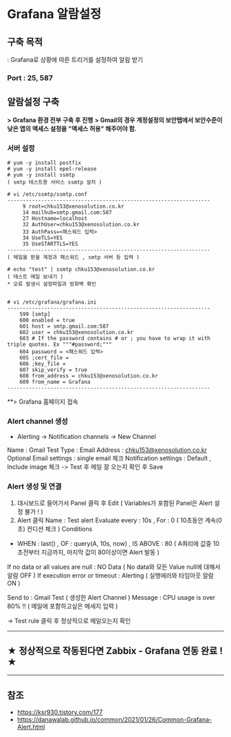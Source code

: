 # Grafana 알람설정

## 구축 목적
: Grafana로 상황에 따른 트리거를 설정하여 알람 받기

### Port : 25, 587

## 알람설정 구축

**> Grafana 환경 전부 구축 후 진행**
**> Gmail의 경우 계정설정의 보안탭에서 보안수준이 낮은 앱의 액세스 설정을 "액세스 허용" 해주어야 함.**

### 서버 설정
```
# yum -y install postfix
# yum -y install epel-release
# yum -y install ssmtp
( smtp 테스트용 서비스 ssmtp 설치 )

# vi /etc/ssmtp/ssmtp.conf
------------------------------------------------------------------
     9 root=chku153@xenosolution.co.kr
     14 mailhub=smtp.gmail.com:587
     27 Hostname=localhost
     32 AuthUser=chku153@xenosolution.co.kr
     33 AuthPass=<패스워드 입력>
     34 UseTLS=YES
     35 UseSTARTTLS=YES
------------------------------------------------------------------
( 메일을 받을 계정과 패스워드 , smtp 서버 등 입력 )

# echo "test" | ssmtp chku153@xenosolution.co.kr
( 테스트 메일 보내기 )
* 오류 발생시 설정파일과 방화벽 확인


# vi /etc/grafana/grafana.ini
------------------------------------------------------------------
    599 [smtp]
    600 enabled = true
    601 host = smtp.gmail.com:587
    602 user = chku153@xenosolution.co.kr
    603 # If the password contains # or ; you have to wrap it with triple quotes. Ex """#password;"""
    604 password = <패스워드 입력>
    605 ;cert_file =
    606 ;key_file =
    607 skip_verify = true
    608 from_address = chku153@xenosolution.co.kr
    609 from_name = Grafana
------------------------------------------------------------------
```

**> Grafana 홈페이지 접속

### Alert channel 생성
- Alerting -> Notification channels -> New Channel

Name : Gmail Test
Type : Email
Address : chku153@xenosolution.co.kr
Optional Email settings : single email 체크
Notification settings : Default , Include image 체크
-> Test 후 메일 잘 오는지 확인 후 Save

### Alert 생성 및 연결
1. 대시보드로 들어가서 Panel 클릭 후 Edit ( Variables가 포함된 Panel은 Alert 설정 불가 ! )
2. Alert 클릭
Name : Test alert
Evaluate every : 10s  ,  For : 0  ( 10초동안 계속(0초) 컨디션 체크 )
Conditions
- WHEN : last() ,  OF : query(A, 10s, now)  ,  IS ABOVE : 80  ( A쿼리에 값중 10초전부터 지금까지, 마지막 값이 80이상이면 Alert 발동 )

If no data or all values are null : NO Data ( No data와 모든 Value null에 대해서 알람 OFF )
If execution error or timeout : Alerting ( 실행에러와 타임아웃 알람 ON )

Send to : Gmail Test ( 생성한 Alert Channel )
Message : CPU usage is over 80% !! ( 메일에 포함하고싶은 메세지 입력 )

-> Test rule 클릭 후 정상적으로 메일오는지 확인

***
## ★ 정상적으로 작동된다면 Zabbix - Grafana 연동 완료 ! ★
***

## 참조
- https://ksr930.tistory.com/177
- https://danawalab.github.io/common/2021/01/26/Common-Grafana-Alert.html
